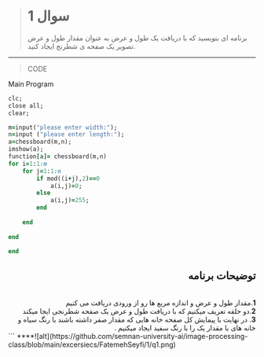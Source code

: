 > # سوال 1
>برنامه ای بنویسید که با دریافت یک طول و عرض به عنوان مقدار طول و عرض تصویر یک صفحه ی شطرنج ایجاد کنید.
***
>CODE

Main Program
```ruby
clc;
close all;
clear;

m=input("please enter width:");
n=input ("please enter length:");
a=chessboard(m,n);
imshow(a);
function[a]= chessboard(m,n)
for i=1:1:m
    for j=1:1:n
        if mod((i+j),2)==0
            a(i,j)=0;
        else
            a(i,j)=255;
        end
       
    end
        
end

end
```
<div dir="rtl">
<h2>توضیحات برنامه</h2> <br />
 <b>1</b>.مقدار طول و عرض و اندازه مربع ها رو از ورودی دریافت می کنیم<br />
<b>2</b>.دو حلقه تعریف میکنیم که با دریافت طول و عرض یک صفحه شطرنجی ایجا میکند  <br />
<b>3</b>. در نهایت با پیمایش کل صفحه خانه هایی که مقدار صفر داشته باشند با رنگ سیاه و خانه های با مقدار یک را با رنگ سفید ایجاد میکنیم .<br />

</div>
```
****![alt](https://github.com/semnan-university-ai/image-processing-class/blob/main/excersiecs/FatemehSeyfi/1/q1.png)



